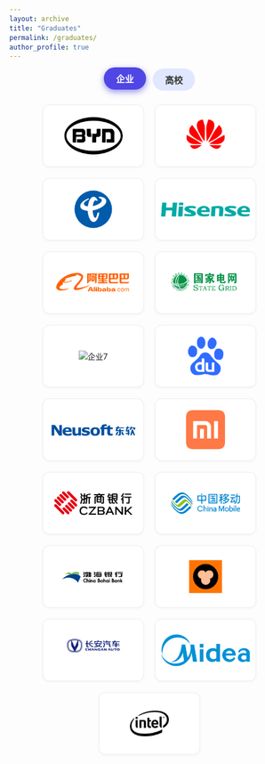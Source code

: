 ```yaml
---
layout: archive
title: "Graduates"
permalink: /graduates/
author_profile: true
---
```


<style>
  .filter-buttons {
    margin-bottom: 25px;
    display: flex;
    flex-wrap: wrap;
    gap: 12px;
    justify-content: center;
  }

  .filter-buttons button {
    padding: 8px 22px;
    border: none;
    border-radius: 9999px;
    background: #e0e7ff;
    color: #333;
    font-weight: 600;
    font-size: 1rem;
    cursor: pointer;
    transition: background-color 0.25s ease, box-shadow 0.25s ease, color 0.25s ease, transform 0.15s ease;
  }

  .filter-buttons button:hover {
    background-color: #c7d2fe;
    box-shadow: inset 0 0 8px rgba(0,0,0,0.12);
    transform: translateY(-2px);
  }

  .filter-buttons button.active {
    background-color: #4f46e5;
    color: #fff;
    box-shadow: 0 4px 12px rgba(79, 70, 229, 0.6);
    transform: translateY(-2px);
  }

  .logo-grid {
    display: flex;
    flex-wrap: wrap;
    gap: 20px;
    justify-content: center;
  }

  .logo-card {
    width: 160px;
    height: 90px;
    display: flex;
    align-items: center;
    justify-content: center;
    border: 1px solid #eee;
    border-radius: 12px;
    background-color: #fff;
    padding: 10px;
    box-shadow: 0 1px 4px rgba(0,0,0,0.05);
    transition: transform 0.3s ease, box-shadow 0.3s ease;
  }

  .logo-card img {
    max-height: 70px;
    max-width: 100%;
    object-fit: contain;
  }

  .logo-card:hover {
    transform: scale(1.05);
    box-shadow: 0 8px 20px rgba(0,0,0,0.1);
  }

  @media (max-width: 600px) {
    .logo-card {
      width: 120px;
      height: 70px;
    }
  }
</style>

<div class="filter-buttons">
  <button class="active" onclick="switchTab('enterprise', this)">企业</button>
  <button onclick="switchTab('university', this)">高校</button>
</div>

<div id="enterprise" class="logo-grid">
  <div class="logo-card"><img src="/images/enterprise/比亚迪.png" alt="企业1"></div>
  <div class="logo-card"><img src="/images/enterprise/华为.png" alt="企业2"></div>
  <div class="logo-card"><img src="/images/enterprise/中国电信.png" alt="企业3"></div>
  <div class="logo-card"><img src="/images/enterprise/海信logo.png" alt="企业4"></div>
  <div class="logo-card"><img src="/images/enterprise/阿里巴巴.png" alt="企业5"></div>
  <div class="logo-card"><img src="/images/enterprise/国家电网.png" alt="企业6"></div>
  <div class="logo-card"><img src="/images/enterprise/蚂蚁集团备份.png’" alt="企业7"></div>
  <div class="logo-card"><img src="/images/enterprise/百度.png" alt="企业8"></div>
  <div class="logo-card"><img src="/images/enterprise/东软.png" alt="企业9"></div>
  <div class="logo-card"><img src="/images/enterprise/小米.png" alt="企业10"></div>
  <div class="logo-card"><img src="/images/enterprise/浙商银行.png" alt="企业11"></div>
  <div class="logo-card"><img src="/images/enterprise/中国移动.png" alt="企业12"></div>
  <div class="logo-card"><img src="/images/enterprise/渤海银行.png" alt="企业13"></div>
  <div class="logo-card"><img src="/images/enterprise/猿辅导.png" alt="企业14"></div>
  <div class="logo-card"><img src="/images/enterprise/长安汽车v标&logo-copy.png" alt="企业15"></div>
  <div class="logo-card"><img src="/images/enterprise/美的logo.png" alt="企业16"></div>
  <div class="logo-card"><img src="/images/enterprise/英特尔.png" alt="企业17"></div>
</div>

<div id="university" class="logo-grid" style="display: none;">
  <div class="logo-card"><img src="/images/university/大连理工大学.png" alt="高校1"></div>
  <div class="logo-card"><img src="/images/university/电子科技大学.png" alt="高校2"></div>
  <div class="logo-card"><img src="/images/university/东北大学.png" alt="高校3"></div>
  <div class="logo-card"><img src="/images/university/东京大学.png" alt="高校4"></div>
  <div class="logo-card"><img src="/images/university/卡内基梅隆大学.png" alt="高校5"></div>
  <div class="logo-card"><img src="/images/university/康奈尔大学.png" alt="高校6"></div>
  <div class="logo-card"><img src="/images/university/清华大学.png" alt="高校7"></div>
  <div class="logo-card"><img src="/images/university/深圳大学.png" alt="高校8"></div>
  <div class="logo-card"><img src="/images/university/武汉大学.png" alt="高校9"></div>
  <div class="logo-card"><img src="/images/university/浙江大学.png" alt="高校10"></div>
</div>

<script>
  function switchTab(tabId, btn) {
    document.getElementById('enterprise').style.display = tabId === 'enterprise' ? 'flex' : 'none';
    document.getElementById('university').style.display = tabId === 'university' ? 'flex' : 'none';

    const buttons = document.querySelectorAll('.filter-buttons button');
    buttons.forEach(b => b.classList.remove('active'));
    btn.classList.add('active');
  }
</script>
